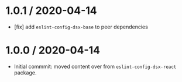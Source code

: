 1.0.1 / 2020-04-14
==================

- [fix] add `eslint-config-dsx-base` to peer dependencies

1.0.0 / 2020-04-14
==================

- Initial commmit: moved content over from `eslint-config-dsx-react` package.
